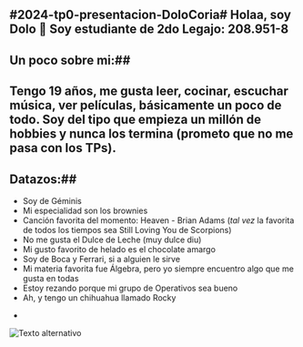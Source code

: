 #2024-tp0-presentacion-DoloCoria#
Holaa, soy Dolo 🤍
Soy estudiante de 2do
Legajo: 208.951-8
-
## Un poco sobre mi:##
Tengo 19 años, me gusta leer, cocinar, escuchar música, ver películas, básicamente un poco de todo. Soy del tipo que empieza un millón de hobbies y nunca los termina (prometo que no me pasa con los TPs). 
-
## Datazos:##
* Soy de Géminis
* Mi especialidad son los brownies
* Canción favorita del momento: Heaven - Brian Adams (*tal vez* la favorita de todos los tiempos sea Still Loving You de Scorpions)
* No me gusta el Dulce de Leche (muy dulce diu)
* Mi gusto favorito de helado es el chocolate amargo
* Soy de Boca y Ferrari, si a alguien le sirve
* Mi materia favorita fue Álgebra, pero yo siempre encuentro algo que me gusta en todas
* Estoy rezando porque mi grupo de Operativos sea bueno
* Ah, y tengo un chihuahua llamado Rocky 
-
![Texto alternativo](\OneDrive\Imágenes\IMG_1086)
